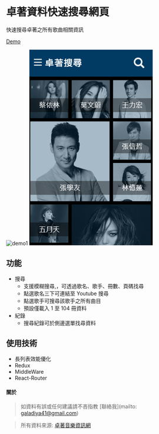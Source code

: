 # 卓著資料快速搜尋網頁

快速搜尋卓著之所有歌曲相關資訊

[Demo](https://shinenic.github.io/zhuozhe-quick-search/)

![demo1](https://github.com/shinenic/zhuozhe-quick-search/blob/master/demo1.gif) ![demo2](https://github.com/shinenic/zhuozhe-quick-search/blob/master/demo2.gif)





## 功能

* 搜尋
  * 支援模糊搜尋,，可透過歌名、歌手、冊數、頁碼找尋
  * 點選歌名三下可連結至 Youtube 搜尋
  * 點選歌手可搜尋該歌手之所有曲目
  * 預設僅載入 1 至 104 冊資料
* 紀錄
  * 搜尋紀錄可於側邊選單找尋資料





## 使用技術

* 長列表效能優化
* Redux
* MiddleWare
* React-Router





#### 關於

> 如資料有誤或任何建議請不吝指教 [聯絡我](mailto: galadiya41@gmail.com)

> 所有資料來源: [卓著音樂資訊網](http://www.musicbook.com.tw/searchSong/index.asp)












